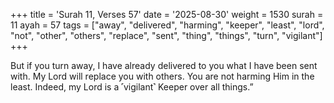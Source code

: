 +++
title = 'Surah 11, Verses 57'
date = '2025-08-30'
weight = 1530
surah = 11
ayah = 57
tags = ["away", "delivered", "harming", "keeper", "least", "lord", "not", "other", "others", "replace", "sent", "thing", "things", "turn", "vigilant"]
+++

But if you turn away, I have already delivered to you what I have been sent with. My Lord will replace you with others. You are not harming Him in the least. Indeed, my Lord is a ˹vigilant˺ Keeper over all things.”